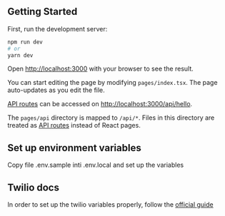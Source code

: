 ## Getting Started

First, run the development server:

```bash
npm run dev
# or
yarn dev
```

Open [http://localhost:3000](http://localhost:3000) with your browser to see the result.

You can start editing the page by modifying `pages/index.tsx`. The page auto-updates as you edit the file.

[API routes](https://nextjs.org/docs/api-routes/introduction) can be accessed on [http://localhost:3000/api/hello](http://localhost:3000/api).

The `pages/api` directory is mapped to `/api/*`. Files in this directory are treated as [API routes](https://nextjs.org/docs/api-routes/introduction) instead of React pages.


## Set up environment variables

Copy file .env.sample inti .env.local and set up the variables

## Twilio docs

In order to set up the twilio variables properly, follow the [official guide](https://www.twilio.com/conversations-api)

